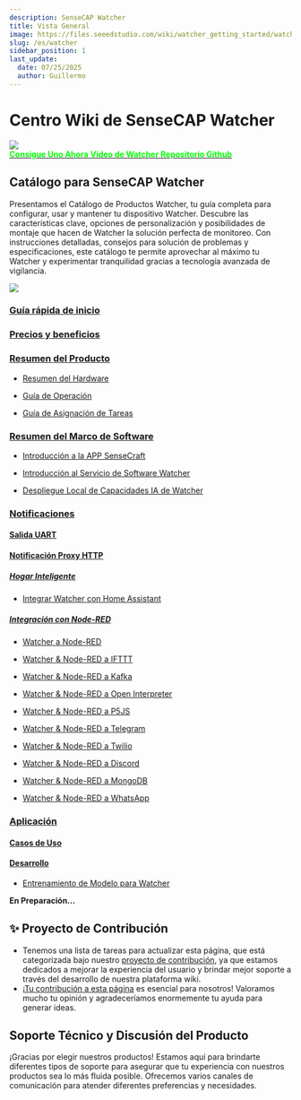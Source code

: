 ```yaml
---
description: SenseCAP Watcher
title: Vista General
image: https://files.seeedstudio.com/wiki/watcher_getting_started/watcherKS.png
slug: /es/watcher
sidebar_position: 1
last_update:
  date: 07/25/2025
  author: Guillermo
---
```


# Centro Wiki de SenseCAP Watcher

<div style={{textAlign:'center'}}><img src="https://files.seeedstudio.com/wiki/watcher_getting_started/watcherKS.jpg" style={{width:1000, height:'auto'}}/></div>

<div class="get_one_now_container" style={{textAlign: 'center'}}>
    <a class="get_one_now_item" href="https://www.seeedstudio.com/SenseCAP-Watcher-W1-A-p-5979.html" target="_blank">
            <strong><span><font color={'FFFFFF'} size={"4"}> Consigue Uno Ahora</font></span></strong>
    </a>
    <a class="get_one_now_item" href="https://www.youtube.com/watch?v=ny22Z0cAIqE" target="_blank" rel="noopener noreferrer">
            <strong><span><font color={'FFFFFF'} size={"4"}> Video de Watcher</font></span></strong>
    </a>
    <a class="get_one_now_item" href="https://github.com/Seeed-Studio/OSHW-SenseCAP-Watcher" target="_blank" rel="noopener noreferrer">
            <strong><span><font color={'FFFFFF'} size={"4"}> Repositorio Github</font></span></strong>
    </a>
</div>

## Catálogo para SenseCAP Watcher

Presentamos el Catálogo de Productos Watcher, tu guía completa para configurar, usar y mantener tu dispositivo Watcher. Descubre las características clave, opciones de personalización y posibilidades de montaje que hacen de Watcher la solución perfecta de monitoreo. Con instrucciones detalladas, consejos para solución de problemas y especificaciones, este catálogo te permite aprovechar al máximo tu Watcher y experimentar tranquilidad gracias a tecnología avanzada de vigilancia.

<div style={{textAlign:'center'}}><img src="https://files.seeedstudio.com/wiki/watcher_getting_started/Infrastructure.png" style={{width:1000, height:'auto'}}/></div>

### [Guía rápida de inicio](https://wiki.seeedstudio.com/getting_started_with_watcher/)

### [Precios y beneficios](https://wiki.seeedstudio.com/watcher_price/)

### [Resumen del Producto](https://wiki.seeedstudio.com/product_overview_with_watcher/)

- [Resumen del Hardware](https://wiki.seeedstudio.com/watcher_hardware_overview/)

- [Guía de Operación](https://wiki.seeedstudio.com/watcher_operation_guideline/)

- [Guía de Asignación de Tareas](https://wiki.seeedstudio.com/getting_started_with_watcher_task/)

### [Resumen del Marco de Software](https://wiki.seeedstudio.com/watcher_software_framework_overview/)

- [Introducción a la APP SenseCraft](https://wiki.seeedstudio.com/sensecap_app_introduction/)

- [Introducción al Servicio de Software Watcher](https://wiki.seeedstudio.com/watcher_software_service_framework/)

- [Despliegue Local de Capacidades IA de Watcher](https://wiki.seeedstudio.com/watcher_local_deploy/)

### [Notificaciones](https://wiki.seeedstudio.com/notifications_with_watcher_main_page/)

#### [Salida UART](https://wiki.seeedstudio.com/uart_output/)

#### [Notificación Proxy HTTP](https://wiki.seeedstudio.com/http_proxy_notification/)

##### [Hogar Inteligente](https://wiki.seeedstudio.com/smart_main_page/)

- [Integrar Watcher con Home Assistant](https://wiki.seeedstudio.com/integrate_watcher_to_ha/)

##### [Integración con Node-RED](https://wiki.seeedstudio.com/notification_with_watcher/)

- [Watcher a Node-RED](https://wiki.seeedstudio.com/watcher_to_node_red/)

- [Watcher & Node-RED a IFTTT](https://wiki.seeedstudio.com/watcher_node_red_to_ifttt/)

- [Watcher & Node-RED a Kafka](https://wiki.seeedstudio.com/watcher_node_red_to_kafka/)

- [Watcher & Node-RED a Open Interpreter](https://wiki.seeedstudio.com/watcher_node_red_to_open_interpreter/)

- [Watcher & Node-RED a P5JS](https://wiki.seeedstudio.com/watcher_node_red_to_p5js/)

- [Watcher & Node-RED a Telegram](https://wiki.seeedstudio.com/watcher_node_red_to_telegram/)

- [Watcher & Node-RED a Twilio](https://wiki.seeedstudio.com/watcher_node_red_to_twilio/)

- [Watcher & Node-RED a Discord](https://wiki.seeedstudio.com/watcher_node_red_to_discord/)

- [Watcher & Node-RED a MongoDB](https://wiki.seeedstudio.com/watcher_node_red_to_mongodb/)

- [Watcher & Node-RED a WhatsApp](https://wiki.seeedstudio.com/watcher_node_red_to_whatsapp/)

### [Aplicación](https://wiki.seeedstudio.com/applications_with_watcher_main_page/)

#### [Casos de Uso](https://wiki.seeedstudio.com/use_case/)

#### [Desarrollo](https://wiki.seeedstudio.com/development/)

- [Entrenamiento de Modelo para Watcher](https://wiki.seeedstudio.com/training_model_for_watcher/)

**En Preparación...**

## ✨ Proyecto de Contribución

- Tenemos una lista de tareas para actualizar esta página, que está categorizada bajo nuestro [proyecto de contribución](https://github.com/orgs/Seeed-Studio/projects/6/views/1?pane=issue&itemId=30957479), ya que estamos dedicados a mejorar la experiencia del usuario y brindar mejor soporte a través del desarrollo de nuestra plataforma wiki.
- ¡[Tu contribución a esta página](https://github.com/orgs/Seeed-Studio/projects/6/views/1?pane=issue&itemId=33962909) es esencial para nosotros! Valoramos mucho tu opinión y agradeceríamos enormemente tu ayuda para generar ideas.

## Soporte Técnico y Discusión del Producto

¡Gracias por elegir nuestros productos! Estamos aquí para brindarte diferentes tipos de soporte para asegurar que tu experiencia con nuestros productos sea lo más fluida posible. Ofrecemos varios canales de comunicación para atender diferentes preferencias y necesidades.

<div class="button_tech_support_container">
<a href="https://forum.seeedstudio.com/" class="button_forum"></a>
<a href="https://www.seeedstudio.com/contacts" class="button_email"></a>
</div>

<div class="button_tech_support_container">
<a href="https://discord.gg/eWkprNDMU7" class="button_discord"></a>
<a href="https://github.com/Seeed-Studio/wiki-documents/discussions/69" class="button_discussion"></a>
</div>
